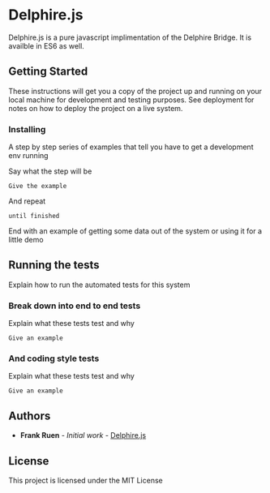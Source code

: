 # Delphire.js

Delphire.js is a pure javascript implimentation of the Delphire Bridge. It is availble in ES6 as well.

## Getting Started

These instructions will get you a copy of the project up and running on your local machine for development and testing purposes. See deployment for notes on how to deploy the project on a live system.

### Installing

A step by step series of examples that tell you have to get a development env running

Say what the step will be

```
Give the example
```

And repeat

```
until finished
```

End with an example of getting some data out of the system or using it for a little demo

## Running the tests

Explain how to run the automated tests for this system

### Break down into end to end tests

Explain what these tests test and why

```
Give an example
```

### And coding style tests

Explain what these tests test and why

```
Give an example
```


## Authors

* **Frank Ruen** - *Initial work* - [Delphire.js](http://gitlab.bocodigital.com/delphire/delphire-js)

## License

This project is licensed under the MIT License

